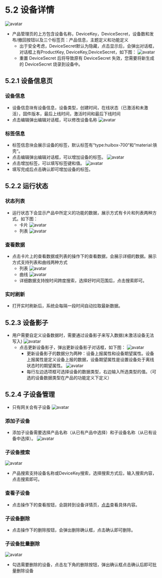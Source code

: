 # 5.2 设备详情
![avatar](../.vuepress/public/images/deviceDetail.jpg)
* 产品管理页的上方包含设备名称，DeviceKey，DeviceSecret，设备数和发布/撤回按钮以及三个标签页：产品信息，主题定义和功能定义
    * 出于安全考虑，DeviceSecret默认为隐藏，点击显示后，会弹出对话框，对话框上有ProductKey, DeviceKey,DeviceSecret，如下图：
    ![avatar](../.vuepress/public/images/deviceSecret.jpg)
    * 重置 DeviceSecret 后将导致原有 DeviceSecret 失效，您需要将新生成的 DeviceSecret 烧录到设备中。
    
## 5.2.1 设备信息页
### 设备信息
* 设备信息块有设备信息，设备类型，创建时间，在线状态（已激活和未激活），固件版本，最后上线时间，激活时间和最后下线时间
* 点击编辑弹出编辑对话框，可以修改设备名称
![avatar](../.vuepress/public/images/deviceInfoEdit.jpg)

### 标签信息
* 标签信息块会展示设备的标签，默认标签有“type:huibox-700“和“material:铁壳“。
* 点击编辑弹出编辑对话框，可以增加设备的标签。
![avatar](../.vuepress/public/images/tagEdit.jpg)
* 点击增加标签，可以填写标签键和值。
![avatar](../.vuepress/public/images/tagAdd.jpg)
* 填写完成后点击确认即可增加设备的标签。

## 5.2.2 运行状态
### 状态列表
* 运行状态下会显示产品中所定义的功能的数据，展示方式有卡片和列表两种方式。如下图：
    * 卡片
    ![avatar](../.vuepress/public/images/runningRecord.jpg)
    * 列表
    ![avatar](../.vuepress/public/images/runningRecord01.jpg)
    
### 查看数据
* 点击卡片上的查看数据或列表的操作下的查看数据，会展示详细的数据。展示方式支持列表和曲线两种方式
    * 列表
    ![avatar](../.vuepress/public/images/viewData.jpg)
    * 曲线
    ![avatar](../.vuepress/public/images/viewData02.jpg)
    * 详细数据支持按时间跨度搜索，选择好时间范围后，点击搜索即可。
    
### 实时刷新
* 打开实时刷新后，系统会每隔一段时间自动拉取最新数据。

## 5.2.3 设备影子
* 用户需要自定义设备数据时，需要通过设备影子来写入数据(未激活设备无法写入)
    ![avatar](../.vuepress/public/images/deviceShadow.jpg)
    * 点击更新设备影子，弹出更新设备影子对话框，如下图：
      ![avatar](../.vuepress/public/images/updateShadow.jpg)
      * 更新设备影子的数据分为两种：设备上报属性和设备期望属性。设备上报属性是定义设备上报的数据，设备期望属性是设置设备处于离线状态时的期望属性。
      ![avatar](../.vuepress/public/images/DeviceShadowSelect.jpg)
      * 每行左边选项框可选择设备的数据类型，右边输入所选类型的值。（可选的设备数据类型在产品的功能定义下定义）
      
      
## 5.2.4 子设备管理
* 只有网关会有子设备
![avatar](../.vuepress/public/images/childList.jpg)

### 添加子设备
* 添加子设备需要选择产品名称（从已有产品中选择）和子设备名称（从已有设备中选择）。
![avatar](../.vuepress/public/images/childAdd.jpg)

### 子设备搜索
![avatar](../.vuepress/public/images/childSearch.jpg)
* 产品搜索支持设备名称或DeviceKey搜索，选择搜索方式后，输入搜索内容，点击搜索即可。

### 查看子设备
* 点击操作下的查看按钮，会跳转到设备详情页，[点击](/device/deviceDetail.html#_5-2-1-设备信息页 "设备信息页")查看具体内容。

### 子设备删除
* 点击操作下的删除按钮，会弹出删除确认框，点击确认即可删除。

### 子设备批量删除
![avatar](../.vuepress/public/images/childDelete.jpg)
* 勾选需要删除的设备，点击左下角的删除按钮，弹出确认框点击确认后即可批量删除设备
